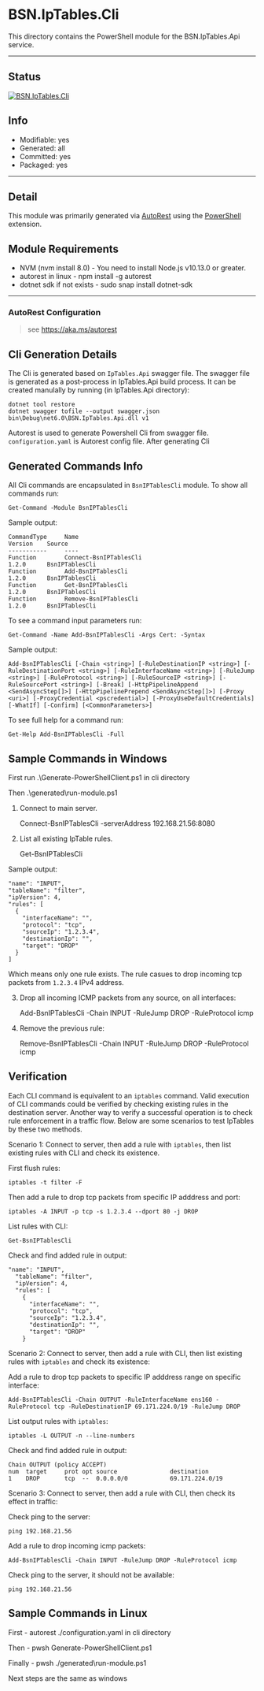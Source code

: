<!-- region Generated -->
# BSN.IpTables.Cli

This directory contains the PowerShell module for the BSN.IpTables.Api service.

---

## Status

[![BSN.IpTables.Cli](https://img.shields.io/powershellgallery/v/BSN.IpTables.Cli.svg?style=flat-square&label=BSN.IpTables.Cli "BSN.IpTables.Cli")](https://www.powershellgallery.com/packages/BSN.IpTables.Cli/)

## Info

- Modifiable: yes
- Generated: all
- Committed: yes
- Packaged: yes

---

## Detail

This module was primarily generated via [AutoRest](https://github.com/Azure/autorest) using the [PowerShell](https://github.com/Azure/autorest.powershell) extension.

## Module Requirements

- NVM (nvm install 8.0) - You need to install Node.js v10.13.0 or greater.
- autorest in linux - npm install -g autorest
- dotnet sdk if not exists - sudo snap install dotnet-sdk

---

### AutoRest Configuration

> see <https://aka.ms/autorest>

## Cli Generation Details

The Cli is generated based on `IpTables.Api` swagger file. The swagger file is generated as a post-process in IpTables.Api build process. It can be created manulally by running (in IpTables.Api directory):

    dotnet tool restore
    dotnet swagger tofile --output swagger.json bin\Debug\net6.0\BSN.IpTables.Api.dll v1

Autorest is used to generate Powershell Cli from swagger file. `configuration.yaml` is Autorest config file. After generating Cli

## Generated Commands Info

All Cli commands are encapsulated in `BsnIPTablesCli` module. To show all commands run:

    Get-Command -Module BsnIPTablesCli

Sample output:

    CommandType     Name                                               Version    Source
    -----------     ----    
    Function        Connect-BsnIPTablesCli                             1.2.0      BsnIPTablesCli
    Function        Add-BsnIPTablesCli                                 1.2.0      BsnIPTablesCli
    Function        Get-BsnIPTablesCli                                 1.2.0      BsnIPTablesCli
    Function        Remove-BsnIPTablesCli                              1.2.0      BsnIPTablesCli

To see a command input parameters run:

    Get-Command -Name Add-BsnIPTablesCli -Args Cert: -Syntax

Sample output:

    Add-BsnIPTablesCli [-Chain <string>] [-RuleDestinationIP <string>] [-RuleDestinationPort <string>] [-RuleInterfaceName <string>] [-RuleJump <string>] [-RuleProtocol <string>] [-RuleSourceIP <string>] [-RuleSourcePort <string>] [-Break] [-HttpPipelineAppend <SendAsyncStep[]>] [-HttpPipelinePrepend <SendAsyncStep[]>] [-Proxy <uri>] [-ProxyCredential <pscredential>] [-ProxyUseDefaultCredentials] [-WhatIf] [-Confirm] [<CommonParameters>]


To see full help for a command run:

    Get-Help Add-BsnIPTablesCli -Full

## Sample Commands in Windows
First run .\Generate-PowerShellClient.ps1 in cli directory

Then .\generated\run-module.ps1

1. Connect to main server.

    Connect-BsnIPTablesCli -serverAddress 192.168.21.56:8080

2. List all existing IpTable rules.

    Get-BsnIPTablesCli 

Sample output:

    "name": "INPUT",
    "tableName": "filter",
    "ipVersion": 4,
    "rules": [
      {
        "interfaceName": "",
        "protocol": "tcp",
        "sourceIp": "1.2.3.4",
        "destinationIp": "",
        "target": "DROP"
      }
    ]

Which means only one rule exists. The rule casues to drop incoming tcp packets from `1.2.3.4` IPv4 address.

3. Drop all incoming ICMP packets from any source, on all interfaces:

    Add-BsnIPTablesCli -Chain INPUT -RuleJump DROP -RuleProtocol icmp

4. Remove the previous rule:

    Remove-BsnIPTablesCli -Chain INPUT -RuleJump DROP -RuleProtocol icmp
 
## Verification

Each CLI command is equivalent to an `iptables` command. Valid execution of CLI commands could be verified by checking existing rules in the destination server.
Another way to verify a successful operation is to check rule enforcement in a traffic flow. Below are some scenarios to test IpTables by these two methods.

Scenario 1: Connect to server, then add a rule with `iptables`, then list existing rules with CLI and check its existence.

First flush rules:

    iptables -t filter -F

Then add a rule to drop tcp packets from specific IP adddress and port:

    iptables -A INPUT -p tcp -s 1.2.3.4 --dport 80 -j DROP

List rules with CLI:

    Get-BsnIPTablesCli

Check and find added rule in output:

    "name": "INPUT",
      "tableName": "filter",
      "ipVersion": 4,
      "rules": [
        {
          "interfaceName": "",
          "protocol": "tcp",
          "sourceIp": "1.2.3.4",
          "destinationIp": "",
          "target": "DROP"
        }

Scenario 2: Connect to server, then add a rule with CLI, then list existing rules with `iptables` and check its existence:

Add a rule to drop tcp packets to specific IP adddress range on specific interface:

    Add-BsnIPTablesCli -Chain OUTPUT -RuleInterfaceName ens160 -RuleProtocol tcp -RuleDestinationIP 69.171.224.0/19 -RuleJump DROP

List output rules with `iptables`:

    iptables -L OUTPUT -n --line-numbers

Check and find added rule in output:

    Chain OUTPUT (policy ACCEPT)
    num  target     prot opt source               destination
    1    DROP       tcp  --  0.0.0.0/0            69.171.224.0/19

Scenario 3: Connect to server, then add a rule with CLI, then check its effect in traffic:

Check ping to the server:

    ping 192.168.21.56

Add a rule to drop incoming icmp packets:

    Add-BsnIPTablesCli -Chain INPUT -RuleJump DROP -RuleProtocol icmp

Check ping to the server, it should not be available:

    ping 192.168.21.56

## Sample Commands in Linux
First - autorest ./configuration.yaml in cli directory 

Then - pwsh Generate-PowerShellClient.ps1

Finally - pwsh ./generated\run-module.ps1

Next steps are the same as windows
